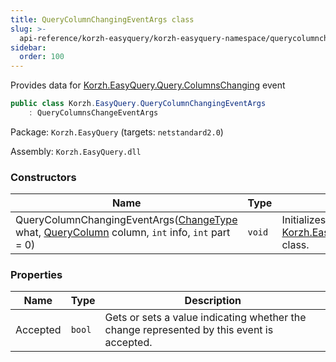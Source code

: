 ```yaml
---
title: QueryColumnChangingEventArgs class
slug: >-
  api-reference/korzh-easyquery/korzh-easyquery-namespace/querycolumnchangingeventargs-class
sidebar:
  order: 100
---
```


Provides data for [Korzh.EasyQuery.Query.ColumnsChanging](///easyquery/docs/api-reference/korzh-easyquery/korzh-easyquery-namespace/query-class) event
```csharp
public class Korzh.EasyQuery.QueryColumnChangingEventArgs
    : QueryColumnsChangeEventArgs

```
Package: `Korzh.EasyQuery` (targets: `netstandard2.0`)

Assembly: `Korzh.EasyQuery.dll`

### Constructors

| Name | Type | Description | 
| --- | --- | --- | 
| QueryColumnChangingEventArgs([ChangeType](///easyquery/docs/api-reference/korzh-easyquery/korzh-easyquery-namespace/changetype-enum) what, [QueryColumn](///easyquery/docs/api-reference/korzh-easyquery/korzh-easyquery-namespace/querycolumn-class) column, `int` info, `int` part = 0) | `void` | Initializes a new instance of the [Korzh.EasyQuery.QueryColumnChangingEventArgs](///easyquery/docs/api-reference/korzh-easyquery/korzh-easyquery-namespace/querycolumnchangingeventargs-class) class. | 


### Properties

| Name | Type | Description | 
| --- | --- | --- | 
| Accepted | `bool` | Gets or sets a value indicating whether the change represented by this event is accepted. |
